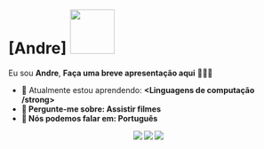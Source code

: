 # [Andre] <img src="https://i.pinimg.com/originals/c9/6a/f4/c96af45c1f667a584d9f851a14a2d0f1.gif" width="80px">

Eu sou <strong>Andre</strong>, <strong>Faça uma breve apresentação aqui</strong> 👨🏻‍💻 

- 🚀 Atualmente estou aprendendo: <strong><Linguagens de computação /strong> 
- 💬 Pergunte-me sobre: <strong>Assistir filmes</strong>
- 📣 Nós podemos falar em: <strong>Português</strong>

<div align="center">

  <a href="#" alt="Gmail">
    <img src="https://img.shields.io/badge/-Gmail-FF0000?style=flat-square&labelColor=FF0000&logo=gmail&logoColor=white&link=LINK-DO-SEU-EMAIL"/></a>

  <a href="#" alt="Linkedin">
    <img src="https://img.shields.io/badge/-Linkedin-0e76a8?style=flat-square&logo=Linkedin&logoColor=white&link=LINK-DO-SEU-LINKEDIN" /></a>

  <a href="#" alt="Instagram">
    <img src="https://img.shields.io/badge/-Instagram-DF0174?style=flat-square&labelColor=DF0174&logo=instagram&logoColor=white&link=LINK-DO-SEU-INSTAGRAM"/></a>

</div>
